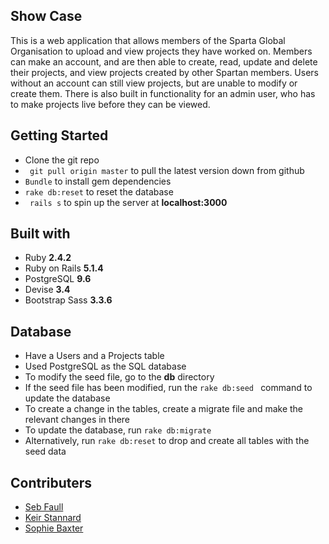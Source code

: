 ## Show Case  

This is a web application that allows members of the Sparta Global Organisation to upload and view projects they have worked on. Members can make an account, and are then able to create, read, update and delete their projects, and view projects created by other Spartan members. Users without an account can still view projects, but are unable to modify or create them. There is also built in functionality for an admin user, who has to make projects live before they can be viewed. 

## Getting Started  

* Clone the git repo
* ``` git pull origin master``` to pull the latest version down from github
* ``` Bundle ``` to install gem dependencies
* ``` rake db:reset ``` to reset the database 
* ``` rails s``` to spin up the server at **localhost:3000**

## Built with  

* Ruby **2.4.2**
* Ruby on Rails **5.1.4**
* PostgreSQL **9.6** 
* Devise **3.4**
* Bootstrap Sass **3.3.6** 

## Database

* Have a Users and a Projects table
* Used PostgreSQL as the SQL database
* To modify the seed file, go to the **db** directory 
* If the seed file has been modified, run the ```rake db:seed ``` command to update the database
* To create a change in the tables, create a migrate file and make the relevant changes in there
* To update the database, run ```rake db:migrate```
* Alternatively, run ```rake db:reset``` to drop and create all tables with the seed data 

## Contributers

* [Seb Faull](https://github.com/seb-faull)
* [Keir Stannard](https://github.com/stannard95)
* [Sophie Baxter](https://github.com/sbaxter95)